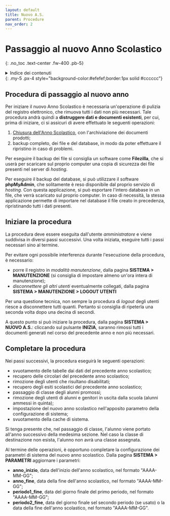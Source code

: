 ```yaml
---
layout: default
title: Nuovo A.S.
parent: Procedure
nav_order: 2
---
```


# Passaggio al nuovo Anno Scolastico
{: .no_toc .text-center .fw-400 .pb-5}

<details markdown="block">
  <summary>Indice dei contenuti</summary>
  {: .text-delta .text-center}
1. TOC
{:toc}
</details>
{: .my-5 .px-4 style="background-color:#efefef;border:1px solid #cccccc"}


## Procedura di passaggio al nuovo anno

Per iniziare il nuovo Anno Scolastico è necessaria un'operazione di pulizia del registro elettronico,
che rimuova tutti i dati non più necessari.
Tale procedura andrà quindi a **distruggere dati e documenti esistenti**, per cui, prima di iniziare,
ci si assicuri di avere effettuato le seguenti operazioni:
  1. [Chiusura dell'Anno Scolastico](/task-endYear.md), con l'archiviazione dei documenti prodotti;
  1. backup completo, dei file e del database, in modo da poter effettuare il ripristino in caso di problemi.

Per eseguire il backup dei file si consiglia un software come **Filezilla**,
che si userà per scaricare sul proprio computer una copia di sicurezza dei file presenti nel server di _hosting_.

Per eseguire il backup del database, si può utilizzare il software **phpMyAdmin**, che solitamente è reso disponibile
dal proprio servizio di _hosting_. Con questa applicazione, si può esportare l'intero database in un file, che
verrà scaricato sul proprio computer. In caso di necessità, la stessa applicazione permette di importare
nel database il file creato in precedenza, ripristinando tutti i dati presenti.


## Iniziare la procedura

La procedura deve essere eseguita dall'utente _amministratore_ e viene suddivisa in diversi passi successivi.
Una volta iniziata, eseguire tutti i passi necessari sino al termine.

Per evitare ogni possibile interferenza durante l'esecuzione della procedura, è necessario:
  - porre il registro in _modalità manutenzione_, dalla pagina **SISTEMA > MANUTENZIONE**
    (si consiglia di impostare almeno un'ora intera di manutenzione);
  - _disconnettere gli altri utenti_ eventualmente collegati, dalla pagina **SISTEMA > MANUTENZIONE > LOGOUT UTENTI**

Per una questione tecnica, non sempre la procedura di _logout_ degli utenti riesce a disconnettere tutti quanti.
Pertanto si consiglia di ripeterla una seconda volta dopo una decina di secondi.

A questo punto si può iniziare la procedura, dalla pagina **SISTEMA > NUOVO A.S.**:
cliccando sul pulsante **INIZIA**, saranno rimossi tutti i documenti generati nel corso del precedente
anno e non più necessari.


## Completare la procedura

Nei passi successivi, la procedura eseguirà le seguenti operazioni:
  - svuotamento delle tabelle dai dati del precedente anno scolastico;
  - recupero delle circolari del precedente anno scolastico;
  - rimozione degli utenti che risultano disabilitati;
  - recupero degli esiti scolastici del precedente anno scolastico;
  - passaggio di classe degli alunni promossi;
  - rimozione degli utenti di alunni e genitori in uscita dalla scuola (alunni ammessi in quinta);
  - impostazione del nuovo anno scolastico nell'apposito parametro della configurazione di sistema;
  - svuotamento della cache di sistema.

Si tenga presente che, nel passaggio di classe, l'alunno viene portato all'anno successivo della medesima sezione.
Nel caso la classe di destinazione non esista, l'alunno non avrà una classe assegnata.

Al termine delle operazioni, è opportuno completare la configurazione dei parametri di sistema del nuovo
anno scolastico. Dalla pagina **SISTEMA > PARAMETRI** aggiornare i parametri:
  - **anno_inizio**, data dell'inizio dell'anno scolastico, nel formato "AAAA-MM-GG";
  - **anno_fine**, data della fine dell'anno scolastico, nel formato "AAAA-MM-GG";
  - **periodo1_fine**, data del giorno finale del primo periodo, nel formato "AAAA-MM-GG";
  - **periodo2_fine**, data del giorno finale sel secondo periodo (se usato) o la data della
    fine dell'anno scolastico, nel formato "AAAA-MM-GG".
